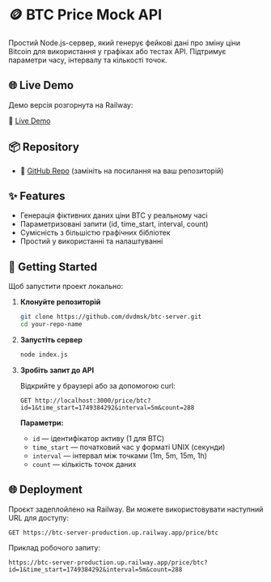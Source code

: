 # 🪙 BTC Price Mock API

Простий Node.js-сервер, який генерує фейкові дані про зміну ціни Bitcoin для використання у графіках або тестах API. Підтримує параметри часу, інтервалу та кількості точок.

## 🌐 Live Demo

Демо версія розгорнута на Railway:

🔗 [Live Demo](https://btc-server-production.up.railway.app/price/btc?id=1&time_start=1749384292&interval=5m&count=288)

## 📦 Repository

- 📁 [GitHub Repo](https://github.com/dvdmsk/btc-server) (замініть на посилання на ваш репозиторій)


## ✨ Features

- Генерація фіктивних даних ціни BTC у реальному часі
- Параметризовані запити (id, time_start, interval, count)
- Сумісність з більшістю графічних бібліотек
- Простий у використанні та налаштуванні

## 🚀 Getting Started

Щоб запустити проект локально:

1. **Клонуйте репозиторій**

    ```bash
    git clone https://github.com/dvdmsk/btc-server.git
    cd your-repo-name
    ```

2. **Запустіть сервер**

    ```bash
    node index.js
    ```

3. **Зробіть запит до API**

    Відкрийте у браузері або за допомогою curl:
    
    ```http
    GET http://localhost:3000/price/btc?id=1&time_start=1749384292&interval=5m&count=288
    ```
    
    **Параметри:**
    - `id` — ідентифікатор активу (1 для BTC)
    - `time_start` — початковий час у форматі UNIX (секунди)
    - `interval` — інтервал між точками (1m, 5m, 15m, 1h)
    - `count` — кількість точок даних

## 🌐 Deployment

Проєкт задеплойлено на Railway. Ви можете використовувати наступний URL для доступу:

```http
GET https://btc-server-production.up.railway.app/price/btc
```

Приклад робочого запиту:


```http
https://btc-server-production.up.railway.app/price/btc?id=1&time_start=1749384292&interval=5m&count=288
```
